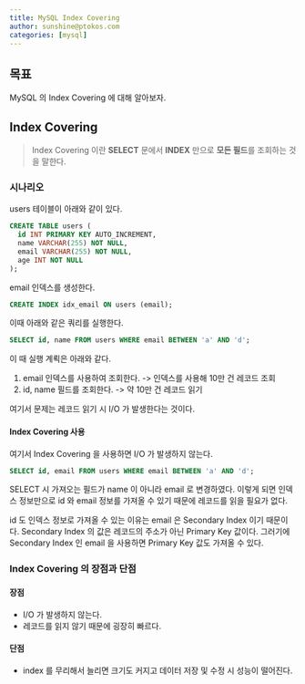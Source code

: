 ```yaml
---
title: MySQL Index Covering 
author: sunshine@ptokos.com
categories: [mysql]
---
```



## 목표
MySQL 의 Index Covering 에 대해 알아보자.

## Index Covering
> Index Covering 이란 **SELECT** 문에서 **INDEX** 만으로 **모든 필드**를 조회하는 것을 말한다.

### 시나리오
users 테이블이 아래와 같이 있다.

```sql
CREATE TABLE users (
  id INT PRIMARY KEY AUTO_INCREMENT,
  name VARCHAR(255) NOT NULL,
  email VARCHAR(255) NOT NULL,
  age INT NOT NULL
);
```

email 인덱스를 생성한다.
```sql
CREATE INDEX idx_email ON users (email);
```

이때 아래와 같은 쿼리를 실행한다.
```sql
SELECT id, name FROM users WHERE email BETWEEN 'a' AND 'd';
```

이 때 실행 계뢱은 아래와 같다.
1. email 인덱스를 사용하여 조회한다. ->  인덱스를 사용해 10만 건 레코드 조회 
2. id, name 필드를 조회한다. -> 약 10만 건 레코드 읽기

여기서 문제는 레코드 읽기 시 I/O 가 발생한다는 것이다. 

#### Index Covering 사용
여기서 Index Covering 을 사용하면 I/O 가 발생하지 않는다.
```sql
SELECT id, email FROM users WHERE email BETWEEN 'a' AND 'd';
```

SELECT 시 가져오는 필드가 name 이 아니라 email 로 변경하였다.
이렇게 되면 인덱스 정보만으로 id 와 email 정보를 가져올 수 있기 때문에 레코드를 읽을 필요가 없다.

id 도 인덱스 정보로 가져올 수 있는 이유는 email 은 Secondary Index 이기 때문이다.
Secondary Index 의 값은 레코드의 주소가 아닌 Primary Key 값이다.
그러기에 Secondary Index 인 email 을 사용하면 Primary Key 값도 가져올 수 있다.

### Index Covering 의 장점과 단점
#### 장점
- I/O 가 발생하지 않는다.
- 레코드를 읽지 않기 때문에 굉장히 빠르다.

#### 단점
- index 를 무리해서 늘리면 크기도 커지고 데이터 저장 및 수정 시 성능이 떨어진다.







